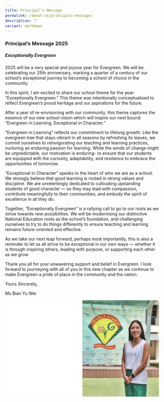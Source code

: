 ```yaml
---
title: Principal’s Message
permalink: /about-us/principals-message/
description: ""
variant: markdown
---
```

### **Principal’s Message 2025**  
 
##### **Exceptionally Evergreen**

2025 will be a very special and joyous year for Evergreen. We will be celebrating our 25th anniversary, marking a quarter of a century of our school’s exceptional journey to becoming a school of choice in the community.

In this spirit, I am excited to share our school theme for the year: “Exceptionally Evergreen.” This theme was intentionally conceptualised to reflect Evergreen’s proud heritage and our aspirations for the future.

After a year of re-envisioning with our community, this theme captures the essence of our new school vision which will inspire our next bound: “Evergreen in Learning, Exceptional in Character.”

“Evergreen in Learning” reflects our commitment to lifelong growth. Like the evergreen tree that stays vibrant in all seasons by refreshing its leaves, we commit ourselves to reinvigorating our teaching and learning practices, nurturing an enduring passion for learning. While the winds of change might be unpredictable, our motivation is enduring- to ensure that our students are equipped with the curiosity, adaptability, and resilience to embrace the opportunities of tomorrow.

“Exceptional in Character” speaks to the heart of who we are as a school. We strongly believe that good learning is rooted in strong values and discipline. We are unrelentingly dedicated to cultivating upstanding students of good character — so they may lead with compassion, contribute meaningfully to their communities, and embody the spirit of excellence in all they do.

Together, “Exceptionally Evergreen” is a rallying call to go to our roots as we strive towards new possibilities. We will be modernising our distinctive National Education roots as the school’s foundation, and challenging ourselves to try to do things differently to ensure teaching and learning remains future-oriented and effective.

As we take our next leap forward, perhaps most importantly, this is also a reminder to let us all strive to be exceptional in our own ways — whether it is through inspiring others, leading with purpose, or supporting each other as we grow.

Thank you all for your unwavering support and belief in Evergreen. I look forward to journeying with all of you in this new chapter as we continue to make Evergreen a pride of place in the community and the nation.

Yours Sincerely, 

Ms Bian Yu Wei

![](/images/Our%20Staff/School%20Leaders/Principal_Message_29dec23.png)